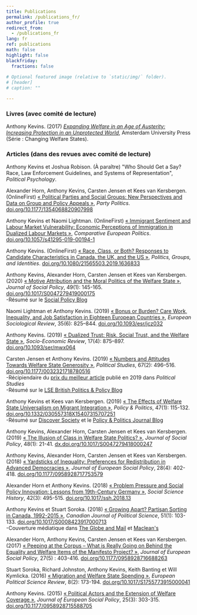 ```yaml
---
title: Publications
permalink: /publications_fr/
author_profile: true
redirect_from:
  - /publications_fr
lang: fr
ref: publications
math: false
highlight: false
blackfriday: 
  fractions: false
  
# Optional featured image (relative to `static/img/` folder).
# [header]
# caption: ""

---
```


### Livres (avec comité de lecture)

Anthony Kevins. (2017) [_Expanding Welfare in an Age of Austerity: Increasing Protection in an Unprotected World_](https://anthonykevins.github.io/files/Expanding_Welfare.pdf), Amsterdam University Press (Série : Changing Welfare States).

### Articles (dans des revues avec comité de lecture)

Anthony Kevins et Joshua Robison. (À paraître) "Who Should Get a Say? Race, Law Enforcement Guidelines, and Systems of Representation", _Political Psychology_.

Alexander Horn, Anthony Kevins, Carsten Jensen et Kees van Kersbergen. (OnlineFirst) [« Political Parties and Social Groups: New Perspectives and Data on Group and Policy Appeals »](https://anthonykevins.github.io/files/Parties_Appeal.pdf), _Party Politics_. [doi.org/10.1177/1354068820907998](https://doi.org/10.1177/1354068820907998)

Anthony Kevins et Naomi Lightman. (OnlineFirst) [« Immigrant Sentiment and Labour Market Vulnerability: Economic Perceptions of Immigration in Dualized Labour Markets »](https://anthonykevins.github.io/files/Immigrant_Sentiment.pdf), _Comparative European Politics_. [doi.org/10.1057/s41295-019-00194-1](https://doi.org/10.1057/s41295-019-00194-1)

Anthony Kevins. (OnlineFirst) [« Race, Class, or Both? Responses to Candidate Characteristics in Canada, the UK, and the US »](https://doi.org/10.1080/21565503.2019.1636833), _Politics, Groups, and Identities_. [doi.org/10.1080/21565503.2019.1636833](https://doi.org/10.1080/21565503.2019.1636833)

Anthony Kevins, Alexander Horn, Carsten Jensen et Kees van Kersbergen. (2020) [« Motive Attribution and the Moral Politics of the Welfare State »](https://www.cambridge.org/core/services/aop-cambridge-core/content/view/D2DC2B5761B7474254AB8BEC75CF9B0D/S0047279419000175a.pdf/motive_attribution_and_the_moral_politics_of_the_welfare_state.pdf), _Journal of Social Policy_, 49(1): 145-165. [doi.org/10.1017/S0047279419000175](https://doi.org/10.1017/S0047279419000175)<br>
-Résumé sur le [Social Policy Blog](https://socialpolicyblog.com/2019/05/08/explaining-other-peoples-stances-on-inequality/)

Naomi Lightman et Anthony Kevins. (2019) [« Bonus or Burden? Care Work, Inequality, and Job Satisfaction in Eighteen European Countries »](https://anthonykevins.github.io/files/Bonus_or_Burden.pdf), _European Sociological Review_, 35(6): 825–844. [doi.org/10.1093/esr/jcz032](https://academic.oup.com/esr/article/35/6/825/5521386?guestAccessKey=5a546076-ebad-417e-a168-d998e6b56a96)

Anthony Kevins. (2019) [« Dualized Trust: Risk, Social Trust, and the Welfare State »](https://anthonykevins.github.io/files/Dualised_Trust.pdf), _Socio-Economic Review_, 17(4): 875–897. [doi.org/10.1093/ser/mwx064](https://doi.org/10.1093/ser/mwx064)

Carsten Jensen et Anthony Kevins. (2019) [« Numbers and Attitudes Towards Welfare State Generosity »](http://journals.sagepub.com/doi/pdf/10.1177/0032321718780516), _Political Studies_, 67(2): 496–516. [doi.org/10.1177/0032321718780516](https://doi.org/10.1177/0032321718780516)<br>
-Récipiendaire du [prix du meilleur article](https://journals.sagepub.com/page/psx/collections/virtual-special-issues/harrison-prize-winners) publié en 2019 dans *Political Studies* <br> 
-Résumé sur le [LSE British Politics & Policy Blog](http://blogs.lse.ac.uk/politicsandpolicy/how-claims-about-welfare-benefit-levels-affect-public-opinion/)

Anthony Kevins et Kees van Kersbergen. (2019) [« The Effects of Welfare State Universalism on Migrant Integration »](https://anthonykevins.github.io/files/Universalism_Integration.pdf), _Policy & Politics_, 47(1): 115-132. [doi.org/10.1332/030557318X15407315707251](https://doi.org/10.1332/030557318X15407315707251)<br>
-Résumé sur [Discover Society](https://discoversociety.org/2019/02/06/policy-and-politics-one-of-us-how-welfare-states-help-shape-immigrant-integration/) et le [Policy & Politics Journal Blog](https://policyandpoliticsblog.com/2019/02/20/one-of-us-how-welfare-states-help-shape-immigrant-integration/)

Anthony Kevins, Alexander Horn, Carsten Jensen et Kees van Kersbergen. (2019) [« The Illusion of Class in Welfare State Politics? »](https://anthonykevins.github.io/files/Illusion_Class.pdf), _Journal of Social Policy_, 48(1): 21-41. [dx.doi.org/10.1017/S0047279418000247](https://dx.doi.org/10.1017/S0047279418000247)

Anthony Kevins, Alexander Horn, Carsten Jensen et Kees van Kersbergen. (2018) [« Yardsticks of Inequality: Preferences for Redistribution in Advanced Democracies »](https://anthonykevins.github.io/files/Yardsticks_Inequality.pdf), _Journal of European Social Policy_, 28(4): 402-418. [doi.org/10.1177/0958928717753579](https://doi.org/10.1177/0958928717753579)

Alexander Horn et Anthony Kevins. (2018) [« Problem Pressure and Social Policy Innovation: Lessons from 19th-Century Germany »](https://anthonykevins.github.io/files/Problem_Pressure.pdf), _Social Science History_, 42(3): 495-515. [doi.org/10.1017/ssh.2018.13](https://doi.org/10.1017/ssh.2018.13)

Anthony Kevins et Stuart Soroka. (2018) [« Growing Apart? Partisan Sorting in Canada, 1992-2015 »](https://anthonykevins.github.io/files/Growing_Apart.pdf), _Canadian Journal of Political Science_, 51(1): 103-133. [doi.org/10.1017/S0008423917000713](https://doi.org/10.1017/S0008423917000713)<br>
-Couverture médiatique dans [The Globe and Mail](https://www.theglobeandmail.com/opinion/big-tent-politics-is-now-all-but-dead/article24944734/) et [Maclean's](https://www.macleans.ca/politics/this-is-whats-wrong-with-canadas-right/)

Alexander Horn, Anthony Kevins, Carsten Jensen et Kees van Kersbergen. (2017) [« Peeping at the Corpus – What is Really Going on Behind the Equality and Welfare Items of the Manifesto Project? »](https://anthonykevins.github.io/files/Peeping_Corpus.pdf), _Journal of European Social Policy_, 27(5) : 403-416. [doi.org/10.1177/0958928716688263](https://doi.org/10.1177/0958928716688263)

Stuart Soroka, Richard Johnston, Anthony Kevins, Keith Banting et Will Kymlicka. (2016) [« Migration and Welfare State Spending »](https://anthonykevins.github.io/files/Migration_Welfare.pdf), _European Political Science Review_, 8(2): 173-194. [doi.org/10.1017/S1755773915000041](https://doi.org/10.1017/S1755773915000041)

Anthony Kevins. (2015) [« Political Actors and the Extension of Welfare Coverage »](https://anthonykevins.github.io/files/Political_Actors.pdf), _Journal of European Social Policy_, 25(3): 303-315. [doi.org/10.1177/0958928715588705](https://doi.org/10.1177/0958928715588705)
